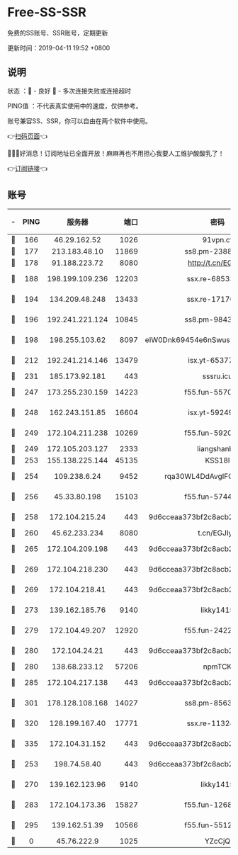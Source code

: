 # Free-SS-SSR

免费的SS账号、SSR账号，定期更新

更新时间：2019-04-11 19:52 +0800

## 说明

状态     ：🙂 - 良好 🙁 - 多次连接失败或连接超时

PING值   ：不代表真实使用中的速度，仅供参考。

账号兼容SS、SSR，你可以自由在两个软件中使用。

👉[扫码页面](https://liesauer.github.io/Free-SS-SSR/)👈

🎉🎉🎉好消息！订阅地址已全面开放！麻麻再也不用担心我要人工维护酸酸乳了！

👉[订阅链接](https://www.liesauer.net/yogurt/subscribe?ACCESS_TOKEN=DAYxR3mMaZAsaqUb)👈

## 账号

|-|PING|服务器|端口|密码|加密方式|区域|
|:----:|:----:|:-----:|-----:|:----:|:----:|:----:|
|🙂|166|46.29.162.52|1026|91vpn.cf|rc4-md5|RU|
|🙂|177|213.183.48.10|11869|ss8.pm-23880741|rc4-md5|RU|
|🙂|178|91.188.223.72|8080|http://t.cn/EGJIyrl|rc4-md5|RU|
|🙂|188|198.199.109.236|12203|ssx.re-68533755|aes-256-cfb|US|
|🙂|194|134.209.48.248|13433|ssx.re-17176856|aes-256-cfb|US|
|🙂|196|192.241.221.124|10845|ss8.pm-98432819|aes-256-cfb|US|
|🙂|198|198.255.103.62|8097|eIW0Dnk69454e6nSwuspv9DmS201tQ0D|aes-256-cfb|US|
|🙂|212|192.241.214.146|13479|isx.yt-65377565|aes-256-cfb|US|
|🙂|231|185.173.92.181|443|sssru.icu|rc4-md5|RU|
|🙂|247|173.255.230.159|14223|f55.fun-55707067|aes-256-cfb|US|
|🙂|248|162.243.151.85|16604|isx.yt-59249698|aes-256-cfb|US|
|🙂|249|172.104.211.238|10269|f55.fun-59209585|aes-256-cfb|US|
|🙂|249|172.105.203.127|2333|liangshanbo|chacha20|JP|
|🙂|253|155.138.225.144|45135|KSS18l|rc4-md5|US|
|🙂|254|109.238.6.24|9452|rqa30WL4DdAvgIFG6Fs3znzTa|aes-256-cfb|FR|
|🙂|256|45.33.80.198|15103|f55.fun-57444781|aes-256-cfb|US|
|🙂|258|172.104.215.24|443|9d6cceaa373bf2c8acb22e60b6a58be6|aes-256-cfb|US|
|🙂|260|45.62.233.234|8080|t.cn/EGJIyrl|rc4-md5|CA|
|🙂|265|172.104.209.198|443|9d6cceaa373bf2c8acb22e60b6a58be6|aes-256-cfb|US|
|🙂|269|172.104.218.230|443|9d6cceaa373bf2c8acb22e60b6a58be6|aes-256-cfb|US|
|🙂|269|172.104.218.41|443|9d6cceaa373bf2c8acb22e60b6a58be6|aes-256-cfb|US|
|🙂|273|139.162.185.76|9140|likky1415|aes-256-cfb|DE|
|🙂|279|172.104.49.207|12920|f55.fun-24228907|aes-256-cfb|SG|
|🙂|280|172.104.24.21|443|9d6cceaa373bf2c8acb22e60b6a58be6|aes-256-cfb|US|
|🙂|280|138.68.233.12|57206|npmTCK|rc4-md5|US|
|🙂|285|172.104.217.138|443|9d6cceaa373bf2c8acb22e60b6a58be6|aes-256-cfb|US|
|🙂|301|178.128.108.168|14027|ss8.pm-85636166|aes-256-cfb|SG|
|🙂|320|128.199.167.40|17771|ssx.re-11324880|aes-256-cfb|SG|
|🙂|335|172.104.31.152|443|9d6cceaa373bf2c8acb22e60b6a58be6|aes-256-cfb|US|
|🙂|253|198.74.58.40|443|9d6cceaa373bf2c8acb22e60b6a58be6|aes-256-cfb|US|
|🙂|270|139.162.123.96|9140|likky1415|aes-256-cfb|JP|
|🙂|283|172.104.173.36|15827|f55.fun-12684352|aes-256-cfb|SG|
|🙂|295|139.162.51.39|10566|f55.fun-55124662|aes-256-cfb|SG|
|🙁|0|45.76.222.9|1025|YZcCjQ|rc4-md5|JP|
